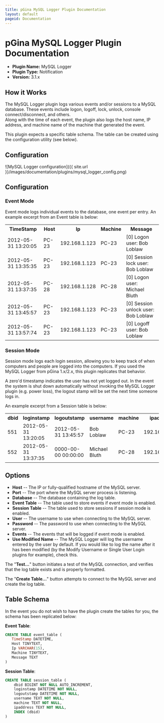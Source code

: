 ```yaml
---
title: pGina MySQL Logger Plugin Documentation
layout: default
pageid: Documentation
---
```


pGina MySQL Logger Plugin Documentation
===================

* **Plugin Name:** MySQL Logger
* **Plugin Type:** Notification
* **Version:** 3.1.x

How it Works
----------------

The MySQL Logger plugin logs various events and/or sessions to a MySQL database.  These 
events include logon, logoff, lock, unlock, console connect/disconnect, and others.  
Along with the time of each event, the plugin also logs the host name, IP address, 
and machine name of the machine that generated the event.  

This plugin expects a specific table schema.  The table can be created using the configuration
utility (see below).

Configuration
-------------------

![MySQL Logger configuration]({{ site.url }}/images/documentation/plugins/mysql_logger_config.png)

## Configuration

### Event Mode
Event mode logs individual events to the database, one event per entry. An example 
excerpt from an Event table is below:

<table class="repdb">
    <tr><th>TimeStamp</th> <th>Host</th> <th>Ip</th> <th>Machine</th> <th>Message</th></tr>
    <tr><td>2012-05-31 13:20:05</td> <td> PC-23 </td> <td> 192.168.1.123 </td> <td> PC-23 </td> <td> [0] Logon user: Bob Loblaw</td></tr>
    <tr><td>2012-05-31 13:35:35</td> <td> PC-23 </td> <td> 192.168.1.123 </td> <td> PC-23 </td> <td> [0] Session lock user: Bob Loblaw</td></tr>
    <tr><td>2012-05-31 13:37:35</td> <td> PC-28 </td> <td> 192.168.1.128 </td> <td> PC-28 </td> <td> [0] Logon user: Michael Bluth</td></tr>
    <tr><td>2012-05-31 13:45:57</td> <td> PC-23 </td> <td> 192.168.1.123 </td> <td> PC-23 </td> <td> [0] Session unlock user: Bob Loblaw</td></tr> 
    <tr><td>2012-05-31 13:57:74</td> <td> PC-23 </td> <td> 192.168.1.123 </td> <td> PC-23 </td> <td> [0] Logoff user: Bob Loblaw</td></tr>
</table>    

### Session Mode
Session mode logs each login session, allowing you to keep track of when computers
and people are logged into the computers. If you used the MySQL Logger from pGina 1.x/2.x,
this plugin replicates that behavior. 

A zero'd timestamp indicates the user has not yet logged out. In the event the system is
shut down automatically without invoking the MySQL Logger plugin (e.g. power loss), the
logout stamp will be set the next time someone logs in.  

An example excerpt from a Session table is below:

<table class="repdb">
    <tr><th>dbid</th> <th>loginstamp</th> <th>logoutstamp</th> <th>username</th> <th>machine</th> <th>ipaddress</th></tr>
    <tr><td>551</td> <td>2012-05-31 13:20:05</td> <td>2012-05-31 13:45:57</td> <td>Bob Loblaw</td> <td> PC-23 </td> <td> 192.168.1.123 </td></tr>
    <tr><td>552</td> <td>2012-05-31 13:37:35</td> <td>0000-00-00 00:00:00</td> <td>Michael Bluth</td> <td> PC-28</td> <td>192.168.1.128</td></tr>
</table>  

## Options
* **Host** -- The IP or fully-qualified hostname of the MySQL server.
* **Port** -- The port where the MySQL server process is listening.
* **Database** -- The database containing the log table.
* **Event Table** -- The table used to store events if event mode is enabled. 
* **Session Table** -- The table used to store sessions if session mode is enabled.
* **User** -- The username to use when connecting to the MySQL server.
* **Password** -- The password to use when connecting to the MySQL server.
* **Events** -- The events that will be logged if event mode is enabled.
* **Use Modified Name** -- The MySQL Logger will log the username entered by the user 
by default. If you would like to log the name after it has been modified (by the Modify 
Username or Single User Login plugins for example), check this. 

The "**Test...**" button initiates a test of the MySQL connection, and verifies that the log
table exists and is properly formatted.

The "**Create Table...**" button attempts to connect to the MySQL server and create the log table.

## Table Schema

In the event you do not wish to have the plugin create the tables for you, the
schema has been replicated below:

**Event Table**:

```sql
CREATE TABLE event_table (
   TimeStamp DATETIME,
   Host TINYTEXT,
   Ip VARCHAR(15),
   Machine TINYTEXT,
   Message TEXT 
)
```

**Session Table**:

```sql
CREATE TABLE session_table (
    dbid BIGINT NOT NULL AUTO_INCREMENT,
    loginstamp DATETIME NOT NULL,
    logoutstamp DATETIME NOT NULL,
    username TEXT NOT NULL,
    machine TEXT NOT NULL,
    ipaddress TEXT NOT NULL,
    INDEX (dbid)
)
```